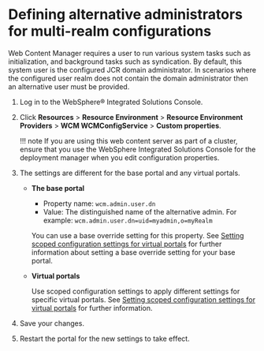 # Defining alternative administrators for multi-realm configurations

Web Content Manager requires a user to run various system tasks such as initialization, and background tasks such as syndication. By default, this system user is the configured JCR domain administrator. In scenarios where the configured user realm does not contain the domain administrator then an alternative user must be provided.

1.  Log in to the WebSphere® Integrated Solutions Console.

2.  Click **Resources** \> **Resource Environment** \> **Resource Environment Providers** \> **WCM WCMConfigService** \> **Custom properties**.

    !!! note
        If you are using this web content server as part of a cluster, ensure that you use the WebSphere Integrated Solutions Console for the deployment manager when you edit configuration properties.

3.  The settings are different for the base portal and any virtual portals.

    -   **The base portal**

        -   Property name: `wcm.admin.user.dn`
        -   Value: The distinguished name of the alternative admin.
        For example: `wcm.admin.user.dn=uid=myadmin,o=myRealm`

        You can use a base override setting for this property. See [Setting scoped configuration settings for virtual portals](wcm_config_scoped_vp.md) for further information about setting a base override setting for your base portal.

    -   **Virtual portals**

        Use scoped configuration settings to apply different settings for specific virtual portals. See [Setting scoped configuration settings for virtual portals](wcm_config_scoped_vp.md) for further information.

4.  Save your changes.

5.  Restart the portal for the new settings to take effect.


